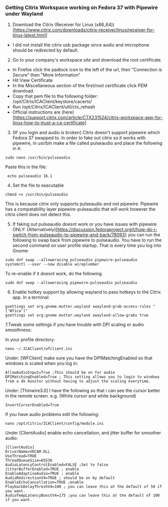### Getting Citrix Workspace working on Fedora 37 with Pipewire under Wayland

1. Download the Citrix (Receiver for Linux (x86_64))[https://www.citrix.com/downloads/citrix-receiver/linux/receiver-for-linux-latest.html]
 - I did not install the citrix usb package since audio and microphone should be redirected by default.
2. Go to your company's workspace site and download the root certificate. 
 - In Firefox click the padlock icon to the left of the url, then "Connection is Secure" then "More Information"
 - Hit View Certificate
 - In the Miscellaneous section of the first/root certificate click PEM download.
 - Copy that pem file to the following folder: /opt/Citrix/ICAClient/keystore/cacerts/ 
 - Run /opt/Citrix/ICAClient/util/ctx_rehash 
 - Official instructions are (here)[https://support.citrix.com/article/CTX231524/citrix-workspace-app-for-linux-how-to-trust-a-ca-certificate]
3. (IF you login and audio is broken) Citrix doesn't support pipewire which Fedora 37 swapped to. In order to fake out citrix so it works with pipewire, in usr/bin make a file called pulseaudio and place the following in it:
```
sudo nano /usr/bin/pulseaudio 
```
Paste this in the file:
```
 echo pulseaudio 16.1
```

4. Set the file to executable

```
chmod +x /usr/bin/pulseaudio
```

This is because citrix only supports pulseaudio and not pipewire. Pipewire has a compatability layer pipewire-pulseaudio that will work however the citrix client does not detect this.

5. If faking out pulseaudio doesnt work or you have issues with pipewire ONLY:
(Alternatively)[https://discussion.fedoraproject.org/t/how-do-i-switch-from-pulseaudio-to-pipewire-and-back/78093} you can run the following to swap back from pipewire to pulseaudio. You have to run the second command on user profile startup. That is every time you log into Gnome:
```
sudo dnf swap --allowerasing pulseaudio pipewire-pulseaudio
systemctl --user --now disable wireplumber
```

To re-enable if it doesnt work, do the following. 
```
sudo dnf swap --allowerasing pipewire-pulseaudio pulseaudio
```

6. Enable hotkey support by allowing wayland to pass hotkeys to the Citrix app. In a terminal:

```
gsettings set org.gnome.mutter.wayland xwayland-grab-access-rules "['Wfica']"
gsettings set org.gnome.mutter.wayland xwayland-allow-grabs true
```

7.Tweak some settings if you have trouble with DPI scaling or audio smoothness:


In your profile directory:

```
nano ~/.ICAClient/wfclient.ini
```

Under: [WFClient] make sure you have the DPIMatchingEnabled so that windows is scaled when you log in:

```
AllowAudioInput=True ;This should be on for audio
DPIMatchingEnabled=True ; This setting allows you to login to windows from a 4k monitor without having to adjust the scaling everytime.

```

Under: [Thinwire3.0] I have the following so that i can see the cursor better in the remote screen. e.g. (White cursor and white background)
```
InvertCursorEnabled=True
```


If you have audio problems edit the following:

```
nano /opt/Citrix/ICAClient/config/module.ini
```

Under [ClientAudio] enable echo cancellation, and jitter buffer for smoother audio:

```
[ClientAudio]
DriverName=VDCAM.DLL
UseThread=TRUE
ThreadQueueSize=65536
AudioLatencyControlEnabled=FALSE ;Set to false
JitterBufferEnabled=TRUE ; enable
EnableAdaptiveAudio=TRUE ; enable
AudioRedirectionV4=TRUE ; should be on by default
EnableEchoCancellation=TRUE ;enable
PlaybackDelayThreshV4=100 ; you can leave this at the default of 50 if you want.
AudioTempLatencyBoostV4=175 ;you can leave this at the default of 100  if you want.
```

